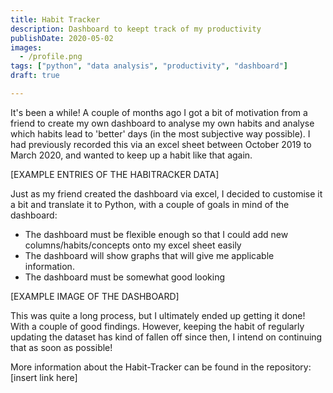 ```yaml
---
title: Habit Tracker
description: Dashboard to keept track of my productivity 
publishDate: 2020-05-02
images:
  - /profile.png
tags: ["python", "data analysis", "productivity", "dashboard"]
draft: true

---
```

It's been a while! A couple of months ago I got a bit of motivation from a friend to create my own dashboard to analyse my own habits and analyse which habits lead to 'better' days (in the most subjective way possible). I had previously recorded this via an excel sheet between October 2019 to March 2020, and wanted to keep up a habit like that again. 

[EXAMPLE ENTRIES OF THE HABITRACKER DATA]

Just as my friend created the dashboard via excel, I decided to customise it a bit and translate it to Python, with a couple of goals in mind of the dashboard:

- The dashboard must be flexible enough so that I could add new columns/habits/concepts onto my excel sheet easily
- The dashboard will show graphs that will give me applicable information. 
- The dashboard must be somewhat good looking

[EXAMPLE IMAGE OF THE DASHBOARD]

This was quite a long process, but I ultimately ended up getting it done! With a couple of good findings. However, keeping the habit of regularly updating the dataset has kind of fallen off since then, I intend on continuing that as soon as possible!

More information about the Habit-Tracker can be found in the repository: [insert link here]